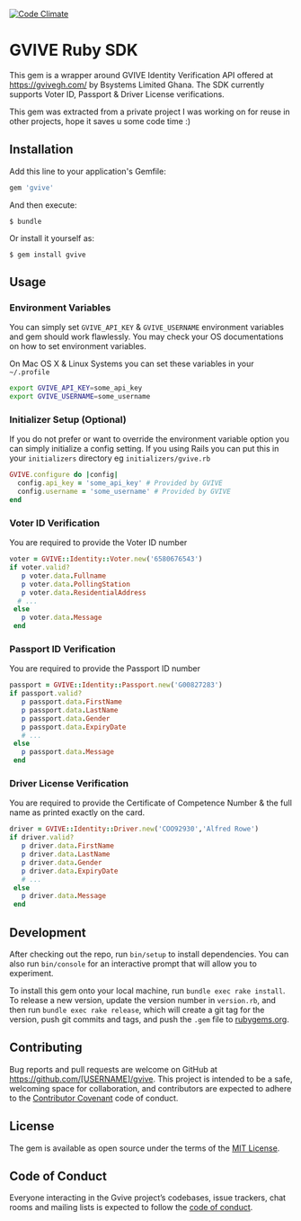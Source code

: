 [![Code Climate](https://codeclimate.com/github/nukturnal/gvive/badges/gpa.svg)](https://codeclimate.com/github/nukturnal/gvive)

# GVIVE Ruby SDK

This gem is a wrapper around GVIVE Identity Verification API offered at https://gvivegh.com/ by Bsystems Limited Ghana. The SDK currently supports Voter ID, Passport & Driver License verifications.

This gem was extracted from a private project I was working on for reuse in other projects, hope it saves u some code time :)

## Installation

Add this line to your application's Gemfile:

```ruby
gem 'gvive'
```

And then execute:

    $ bundle

Or install it yourself as:

    $ gem install gvive

## Usage

### Environment Variables
You can simply set `GVIVE_API_KEY` & `GVIVE_USERNAME` environment variables and gem should work flawlessly. You may check your OS documentations on how to set environment variables.

On Mac OS X & Linux Systems you can set these variables in your `~/.profile`

```sh
export GVIVE_API_KEY=some_api_key
export GVIVE_USERNAME=some_username
```

### Initializer Setup (Optional)
If you do not prefer or want to override the environment variable option you can simply initialize a config setting. If you using Rails you can put this in your `initializers` directory eg `initializers/gvive.rb`

```ruby
GVIVE.configure do |config|
  config.api_key = 'some_api_key' # Provided by GVIVE
  config.username = 'some_username' # Provided by GVIVE
end
```

### Voter ID Verification
You are required to provide the Voter ID number

```ruby
voter = GVIVE::Identity::Voter.new('6580676543')
if voter.valid?
   p voter.data.Fullname
   p voter.data.PollingStation
   p voter.data.ResidentialAddress
  # ...
 else
   p voter.data.Message
 end
```

### Passport ID Verification
You are required to provide the Passport ID number

```ruby
passport = GVIVE::Identity::Passport.new('G00827283')
if passport.valid?
   p passport.data.FirstName
   p passport.data.LastName
   p passport.data.Gender
   p passport.data.ExpiryDate
   # ...
 else
   p passport.data.Message
 end
```

### Driver License Verification
You are required to provide the Certificate of Competence Number & the full name as printed exactly on the card.

```ruby
driver = GVIVE::Identity::Driver.new('COO92930','Alfred Rowe')
if driver.valid?
   p driver.data.FirstName
   p driver.data.LastName
   p driver.data.Gender
   p driver.data.ExpiryDate
   # ...
 else
   p driver.data.Message
 end
```

## Development

After checking out the repo, run `bin/setup` to install dependencies. You can also run `bin/console` for an interactive prompt that will allow you to experiment.

To install this gem onto your local machine, run `bundle exec rake install`. To release a new version, update the version number in `version.rb`, and then run `bundle exec rake release`, which will create a git tag for the version, push git commits and tags, and push the `.gem` file to [rubygems.org](https://rubygems.org).

## Contributing

Bug reports and pull requests are welcome on GitHub at https://github.com/[USERNAME]/gvive. This project is intended to be a safe, welcoming space for collaboration, and contributors are expected to adhere to the [Contributor Covenant](http://contributor-covenant.org) code of conduct.

## License

The gem is available as open source under the terms of the [MIT License](https://opensource.org/licenses/MIT).

## Code of Conduct

Everyone interacting in the Gvive project’s codebases, issue trackers, chat rooms and mailing lists is expected to follow the [code of conduct](https://github.com/nukturnal/gvive/blob/master/CODE_OF_CONDUCT.md).
